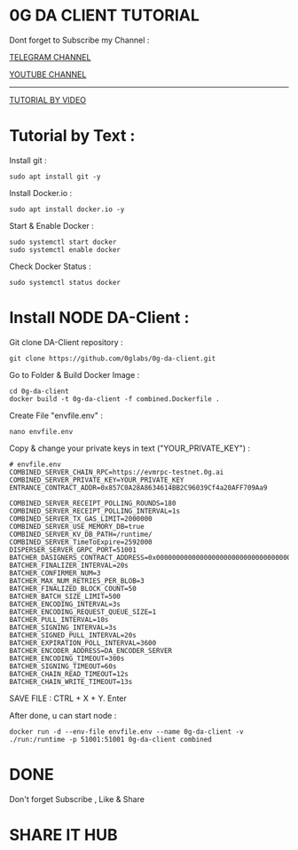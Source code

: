 # 0G DA CLIENT TUTORIAL 

Dont forget to Subscribe my Channel :

[ TELEGRAM CHANNEL](https://t.me/SHAREITHUB_COM)

[YOUTUBE CHANNEL](https://www.youtube.com/channel/UCUvH2S-T6T_hc7DjxhVd28A/)

---------------------------------------------------------------------------

[ TUTORIAL BY VIDEO ](https)

# Tutorial by Text :

Install git :
```
sudo apt install git -y
```
Install Docker.io :
```
sudo apt install docker.io -y
```
Start & Enable Docker :
```
sudo systemctl start docker
sudo systemctl enable docker
```
Check Docker Status :
```
sudo systemctl status docker
```

# Install NODE DA-Client :

Git clone DA-Client repository :
```
git clone https://github.com/0glabs/0g-da-client.git
```
Go to Folder & Build Docker Image :
```
cd 0g-da-client
docker build -t 0g-da-client -f combined.Dockerfile .
```
Create File "envfile.env" :
```
nano envfile.env
```
Copy & change your private keys in text ("YOUR_PRIVATE_KEY") :
```
# envfile.env
COMBINED_SERVER_CHAIN_RPC=https://evmrpc-testnet.0g.ai
COMBINED_SERVER_PRIVATE_KEY=YOUR_PRIVATE_KEY
ENTRANCE_CONTRACT_ADDR=0x857C0A28A8634614BB2C96039Cf4a20AFF709Aa9

COMBINED_SERVER_RECEIPT_POLLING_ROUNDS=180
COMBINED_SERVER_RECEIPT_POLLING_INTERVAL=1s
COMBINED_SERVER_TX_GAS_LIMIT=2000000
COMBINED_SERVER_USE_MEMORY_DB=true
COMBINED_SERVER_KV_DB_PATH=/runtime/
COMBINED_SERVER_TimeToExpire=2592000
DISPERSER_SERVER_GRPC_PORT=51001
BATCHER_DASIGNERS_CONTRACT_ADDRESS=0x0000000000000000000000000000000000001000
BATCHER_FINALIZER_INTERVAL=20s
BATCHER_CONFIRMER_NUM=3
BATCHER_MAX_NUM_RETRIES_PER_BLOB=3
BATCHER_FINALIZED_BLOCK_COUNT=50
BATCHER_BATCH_SIZE_LIMIT=500
BATCHER_ENCODING_INTERVAL=3s
BATCHER_ENCODING_REQUEST_QUEUE_SIZE=1
BATCHER_PULL_INTERVAL=10s
BATCHER_SIGNING_INTERVAL=3s
BATCHER_SIGNED_PULL_INTERVAL=20s
BATCHER_EXPIRATION_POLL_INTERVAL=3600
BATCHER_ENCODER_ADDRESS=DA_ENCODER_SERVER
BATCHER_ENCODING_TIMEOUT=300s
BATCHER_SIGNING_TIMEOUT=60s
BATCHER_CHAIN_READ_TIMEOUT=12s
BATCHER_CHAIN_WRITE_TIMEOUT=13s
```
SAVE FILE : CTRL + X + Y. Enter

After done, u can start node  :
```
docker run -d --env-file envfile.env --name 0g-da-client -v ./run:/runtime -p 51001:51001 0g-da-client combined 
```

# DONE
Don't forget Subscribe , Like & Share
# SHARE IT HUB















